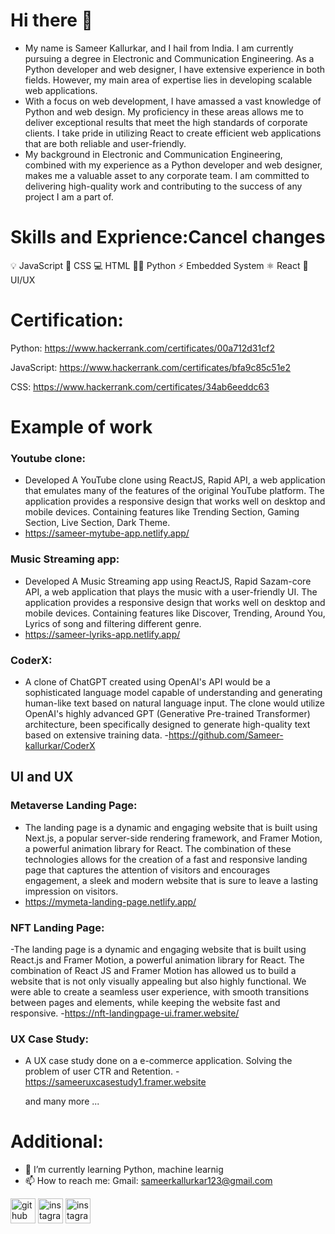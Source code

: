 # Hi there 👋
- My name is Sameer Kallurkar, and I hail from India. I am currently pursuing a degree in Electronic and Communication Engineering. As a Python developer and web designer, I have extensive experience in both fields. However, my main area of expertise lies in developing scalable web applications.
- With a focus on web development, I have amassed a vast knowledge of Python and web design. My proficiency in these areas allows me to deliver exceptional results that meet the high standards of corporate clients. I take pride in utilizing React to create efficient web applications that are both reliable and user-friendly.
- My background in Electronic and Communication Engineering, combined with my experience as a Python developer and web designer, makes me a valuable asset to any corporate team. I am committed to delivering high-quality work and contributing to the success of any project I am a part of.

# Skills and Exprience:Cancel changes

💡 JavaScript
🎨 CSS
💻 HTML
👨‍💻 Python
⚡ Embedded System
⚛ React
📱 UI/UX

# Certification:
Python: https://www.hackerrank.com/certificates/00a712d31cf2

JavaScript: https://www.hackerrank.com/certificates/bfa9c85c51e2

CSS: https://www.hackerrank.com/certificates/34ab6eeddc63

# Example of work
### Youtube clone:
- Developed A YouTube clone using ReactJS, Rapid API, a web application that emulates many of the features of the original YouTube platform. The application provides a responsive design that works well on desktop and mobile devices. Containing features like Trending Section, Gaming Section, Live Section, Dark Theme.
- https://sameer-mytube-app.netlify.app/

### Music Streaming app:
- Developed A Music Streaming app using ReactJS, Rapid Sazam-core API, a web application that plays the music with a user-friendly UI. The application provides a responsive design that works well on desktop and mobile devices. Containing features like Discover, Trending, Around You, Lyrics of song and filtering different genre.
- https://sameer-lyriks-app.netlify.app/

### CoderX:
- A clone of ChatGPT created using OpenAI's API would be a sophisticated language model capable of understanding and generating human-like text based on natural language input. The clone would utilize OpenAI's highly advanced GPT (Generative Pre-trained Transformer) architecture, been specifically designed to generate high-quality text based on extensive training data.
-https://github.com/Sameer-kallurkar/CoderX

## UI and UX 

### Metaverse Landing Page:
- The landing page is a dynamic and engaging website that is built using Next.js, a popular server-side rendering framework, and Framer Motion, a powerful animation library for React. The combination of these technologies allows for the creation of a fast and responsive landing page that captures the attention of visitors and encourages engagement, a sleek and modern website that is sure to leave a lasting impression on visitors.
- https://mymeta-landing-page.netlify.app/


### NFT Landing Page:
-The landing page is a dynamic and engaging website that is built using React.js and Framer Motion, a powerful animation library for React. The combination of React JS and Framer Motion has allowed us to build a website that is not only visually appealing but also highly functional. We were able to create a seamless user experience, with smooth transitions between pages and elements, while keeping the website fast and responsive.
-https://nft-landingpage-ui.framer.website/


### UX Case Study:
- A UX case study done on a e-commerce application. Solving the problem of user CTR and Retention.
-https://sameeruxcasestudy1.framer.website


  and many more ... 

# Additional:

- 🌱 I’m currently learning Python, machine learnig
- 📫 How to reach me: Gmail: sameerkallurkar123@gmail.com 


[<img src='https://cdn.jsdelivr.net/npm/simple-icons@3.0.1/icons/github.svg' alt='github' height='40'>](https://github.com/Sameer-kallurkar)  [<img src='https://cdn.jsdelivr.net/npm/simple-icons@3.0.1/icons/instagram.svg' alt='instagram' height='40'>](https://www.instagram.com/sameerkallurkar/)  [<img src='https://cdn.jsdelivr.net/npm/simple-icons@3.0.1/icons/linkedin.svg' alt='instagram' height='40'>](https://www.linkedin.com/in/sameer-kallurkar)



<!---
Sameer-kallurkar/Sameer-kallurkar is a ✨ special ✨ repository because its `README.md` (this file) appears on your GitHub profile.
You can click the Preview link to take a look at your changes.
--->
